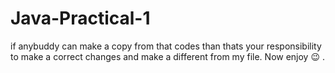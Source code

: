# Java-Practical-1
if anybuddy can make a copy from that codes than thats your responsibility to make a correct changes and make a different from my file.
Now enjoy 😉 .
